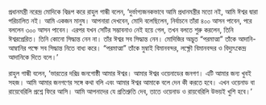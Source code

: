 প্রধানমন্ত্রী নরেন্দ্র মোদিকে বিদ্রূপ করে রাহুল গান্ধী বলেন, ‘দুর্ভাগ্যজনকভাবে আমি প্রধানমন্ত্রীর মতো নই, আমি ঈশ্বর দ্বারা পরিচালিত নই। আমি একজন মানুষ। আপনারা দেখবেন, মোদি বলেছিলেন, নির্বাচনে তাঁরা ৪০০ আসন পাবেন, পরে বললেন ৩০০ আসন পাবেন। এরপর যখন সেটির সম্ভাবনাও নেই হয়ে গেল, তখন বলতে শুরু করলেন, তিনি ঈশ্বরপ্রেরিত। তিনি কোনো সিদ্ধান্ত নেন না। তাঁর ঈশ্বর সব সিদ্ধান্ত নেন। মোদিজির অদ্ভুত “পরমাত্মা” তাঁকে আদানি-আম্বানির পক্ষে সব সিদ্ধান্ত নিতে বাধ্য করে। “পরমাত্মা” তাঁকে মুম্বাই বিমানবন্দর, লক্ষ্ণৌ বিমানবন্দর ও বিদ্যুৎকেন্দ্র আদানিকে দিতে বলে।’

রাহুল গান্ধী বলেন, ‘ভারতের দরিদ্র জনগোষ্ঠী আমার ঈশ্বর। আমার ঈশ্বর ওয়েনাডের জনগণ। এটি আমার জন্য খুবই সহজ। আমি আমার জনগণের সঙ্গে কথা বলি এবং আমার ঈশ্বর আমাকে বলে দেন কী করতে হবে। এখন ওয়েনাড বা রায়েবেরিলি প্রশ্নে ফিরে আসি। আমি আপনাদের যে প্রতিশ্রুতি দেব, তাতে ওয়েনাড ও রায়বেরিলি উভয়ই খুশি হবে।’
